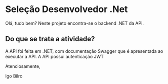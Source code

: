 # Seleção Desenvolvedor .Net

Olá, tudo bem? Neste projeto encontra-se o backend .NET da API.

## Do que se trata a atividade?

A API foi feita em .NET, com documentação Swagger que é apresentada ao executar a API. A API possui autenticação JWT

Atenciosamente,

Igo Bilro
